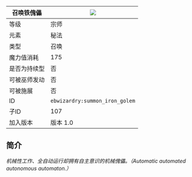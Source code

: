 | 召唤铁傀儡 |![](https://github.com/Electroblob77/Wizardry/blob/1.12.2/src/main/resources/assets/ebwizardry/textures/spells/summon_iron_golem.png)|
|---|---|
| 等级 | 宗师 |
| 元素 | 秘法 |
| 类型 | 召唤 |
| 魔力值消耗 | 175 |
| 是否为持续型 | 否 |
| 可被巫师发动 | 否 |
| 可被施展 | 否 |
| ID | `ebwizardry:summon_iron_golem` |
| 子ID | 107 |
| 加入版本 | 版本 1.0 |
## 简介
_机械性工作、全自动运行却拥有自主意识的机械傀儡。（Automatic automated autonomous automaton.）_
